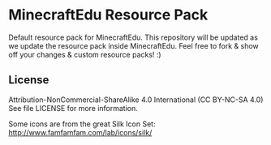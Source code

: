 # MinecraftEdu Resource Pack

Default resource pack for MinecraftEdu. This repository will be updated as we update the resource pack inside MinecraftEdu. Feel free to fork & show off your changes & custom resource packs! :)

## License

Attribution-NonCommercial-ShareAlike 4.0 International (CC BY-NC-SA 4.0)
See file LICENSE for more information.

Some icons are from the great Silk Icon Set: http://www.famfamfam.com/lab/icons/silk/
